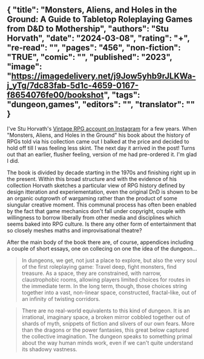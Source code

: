 {
 "title": "Monsters, Aliens, and Holes in the Ground: A Guide to Tabletop Roleplaying Games from D&D to Mothership",
 "authors": "Stu Horvath",
 "date": "2024-03-08",
 "rating": "+",
 "re-read": "",
 "pages": "456",
 "non-fiction": "TRUE",
 "comic": "",
 "published": "2023",
 "image": "https://imagedelivery.net/j9Jow5yhb9rJLKWa-j_yTg/7dc83fab-5d1c-4659-0167-f8654076fe00/bookshot",
 "tags": "dungeon,games",
 "editors": "",
 "translator": ""
}
---
I've Stu Horvath's [Vintage RPG account on Instagram](https://www.instagram.com/vintagerpg/) for a few years. When "Monsters, Aliens, and Holes in the Ground" his book about the history of RPGs told via his collection came out I balked at the price and decided to hold off till I was feeling less skint. The next day it arrived in the post! Turns out that an earlier, flusher feeling, version of me had pre-ordered it. I'm glad I did. 

The book is divided by decade starting in the 1970s and finishing right up in the present. Within this broad structure and with the evidence of his collection Horvath sketches a particular view of RPG history defined by design itteration and experiementation, even the original DnD is shown to be an organic outgrowth of wargaming rather than the product of some siungular creative moment. This communal process has often been enabled by the fact that game mechanics don't fall under copyright, couple with willingness to borrow liberally from other media and disciplines which seems baked into RPG culture. Is there any other form of entertainment that so closely meshes maths and improvisational theatre?

After the main body of the book there are, of course, appendices including a couple of short essays, one on collecing on one the idea of the dungeon... 

>In dungeons, we get, not just a place to explore, but also the very soul of the first roleplaying game: Travel deep, fight monsters, find treasure. As a space, they are constrained, with narrow, claustrophobic rooms, allowing players limited choices for routes in the immediate term. In the long term, though, those choices string together into a vast, non-linear space, constructed, fractal-like, out of an infinity of twisting corridors.

>There are no real-world equivalents to this kind of dungeon. It is an irrational, imaginary space, a broken mirror cobbled together out of shards of myth, snippets of fiction and slivers of our own fears. More than the dragons or the power fantasies, this great below captured the collective imagination. The dungeon speaks to something primal about the way human minds work, even if we can't quite understand its shadowy vastness.